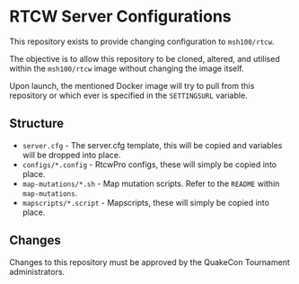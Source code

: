 # RTCW Server Configurations

This repository exists to provide changing configuration to `msh100/rtcw`.

The objective is to allow this repository to be cloned, altered, and utilised
within the `msh100/rtcw` image without changing the image itself.

Upon launch, the mentioned Docker image will try to pull from this repository
or which ever is specified in the `SETTINGSURL` variable.


## Structure

 * `server.cfg` - The server.cfg template, this will be copied and variables
   will be dropped into place.
 * `configs/*.config` - RtcwPro configs, these will simply be copied into place.
 * `map-mutations/*.sh` - Map mutation scripts.
   Refer to the `README` within `map-mutations`.
 * `mapscripts/*.script` - Mapscripts, these will simply be copied into place.


## Changes

Changes to this repository must be approved by the QuakeCon Tournament
administrators.

